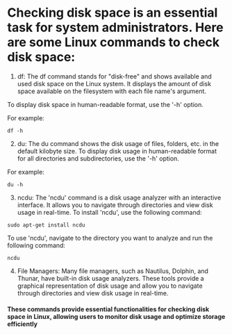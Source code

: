 # Checking disk space is an essential task for system administrators. Here are some Linux commands to check disk space:

1. df: The df command stands for "disk-free" and shows available and used disk space on the Linux system. It displays the amount of disk space available on the filesystem with each file name's argument.


To display disk space in human-readable format, use the '-h' option. 

For example:
```
df -h
```
2. du: The du command shows the disk usage of files, folders, etc. in the default kilobyte size. To display disk usage in human-readable format for all directories and subdirectories, use the '-h' option. 

For example:
```
du -h
```
3. ncdu: The 'ncdu' command is a disk usage analyzer with an interactive interface. It allows you to navigate through directories and view disk usage in real-time. To install 'ncdu', use the following command:
```
sudo apt-get install ncdu
```
To use 'ncdu', navigate to the directory you want to analyze and run the following command:
```
ncdu
```
4. File Managers: Many file managers, such as Nautilus, Dolphin, and Thunar, have built-in disk usage analyzers. These tools provide a graphical representation of disk usage and allow you to navigate through directories and view disk usage in real-time.


#### These commands provide essential functionalities for checking disk space in Linux, allowing users to monitor disk usage and optimize storage efficiently